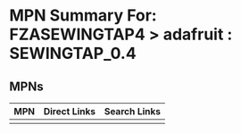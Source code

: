 



# MPN Summary For: FZASEWINGTAP4 > adafruit : SEWINGTAP_0.4

## MPNs
  

|MPN|Direct Links|Search Links|
| :--- | :--- | :--- |
||||
